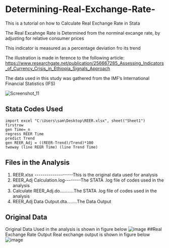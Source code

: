 # Determining-Real-Exchange-Rate-
This is a tutorial on how to Calculate Real Exchange Rate in Stata

The Real Excahnge Rate is Determined from the norminal excange rate, by adjusting for relative consumer prices

This indicator is measured as a percentage deviation fro its trend

The illustration is made in ference to the following article: https://www.researchgate.net/publication/256667285_Assessing_Indicators_of_Currency_Crisis_in_Ethiopia_Signals_Approach 

The data used in this study was gathered from the IMF’s International Financial Statistics (IFS)

![Screenshot_11](https://user-images.githubusercontent.com/74916045/183048788-c882460e-ff64-411b-b657-85a91a50b958.png)

## Stata Codes Used 
    import excel "C:\Users\sam\Desktop\REER.xlsx", sheet("Sheet1") firstrow
    gen Time=_n  
    regress REER Time
    predict Trend
    gen REER_Adj = ((REER-Trend)/Trend)*100
    twoway (line REER Time) (line Trend Time)
    
    
## Files in the Analysis 
1. REER.xlsx    -------------------This is the original data used for analysis                      
2. REER_Adj Calculation.log--------The STATA .log file of codes used in the analysis
3. Calculate REER_Adj.do...........The STATA .log file of codes used in the analysis
4. REER_Adj Data Output.dta........The Data Output 

## Original Data 
Original Data Used in the analysis is shown in figure below
![image](https://user-images.githubusercontent.com/74916045/183051914-577ffb41-f082-4a91-8461-a1ee50719285.png)
##Real Exchange Rate Output
Real exchange output is shown in figure below
![image](https://user-images.githubusercontent.com/74916045/183052201-2880bc19-ae50-4ae2-ac6c-97327e2dc88f.png)

